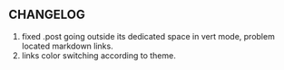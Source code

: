 ## CHANGELOG

1. fixed .post going outside its dedicated space in vert mode, problem located markdown links.
2. links color switching according to theme.

